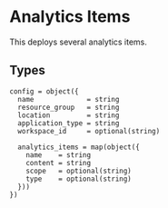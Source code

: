 # Analytics Items

This deploys several analytics items.

## Types

```hcl
config = object({
  name             = string
  resource_group   = string
  location         = string
  application_type = string
  workspace_id     = optional(string)

  analytics_items = map(object({
    name    = string
    content = string
    scope   = optional(string)
    type    = optional(string)
  }))
})
```

